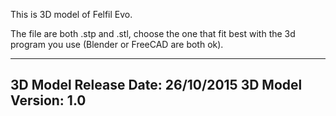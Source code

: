 This is 3D model of Felfil Evo.

The file are both .stp and .stl, 
choose the one  that fit best with the 3d program you use (Blender or FreeCAD are both ok).

---
3D Model Release Date: 26/10/2015
3D Model Version: 1.0
---

